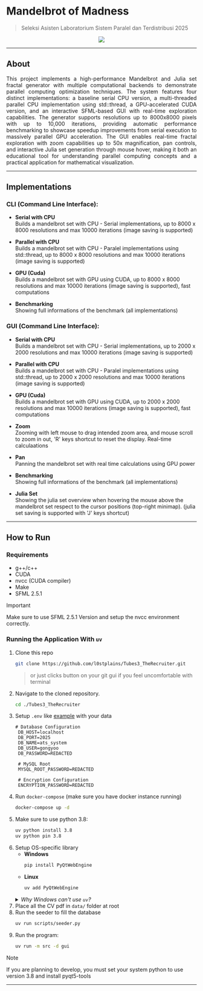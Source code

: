 # Mandelbrot of Madness

> Seleksi Asisten Laboratorium Sistem Paralel dan Terdistribusi 2025
<p align="center">
    <img src="./doc/TheRecruiterBanner.png">
</p>

---

## About
<p align="justify">This project implements a high-performance Mandelbrot and Julia set fractal generator with multiple computational backends to demonstrate parallel computing optimization techniques. The system features four distinct implementations: a baseline serial CPU version, a multi-threaded parallel CPU implementation using std::thread, a GPU-accelerated CUDA version, and an interactive SFML-based GUI with real-time exploration capabilities. The generator supports resolutions up to 8000x8000 pixels with up to 10,000 iterations, providing automatic performance benchmarking to showcase speedup improvements from serial execution to massively parallel GPU acceleration. The GUI enables real-time fractal exploration with zoom capabilities up to 50x magnification, pan controls, and interactive Julia set generation through mouse hover, making it both an educational tool for understanding parallel computing concepts and a practical application for mathematical visualization. </p>

---

## Implementations

### CLI (Command Line Interface):
- **Serial with CPU**  
  Builds a mandelbrot set with CPU - Serial implementations, up to 8000 x 8000 resolutions and max 10000 iterations (image saving is supported)

- **Parallel with CPU**  
  Builds a mandelbrot set with CPU - Paralel implementations using std::thread, up to 8000 x 8000 resolutions and max 10000 iterations (image saving is supported)

- **GPU (Cuda)**  
  Builds a mandelbrot set with GPU using CUDA, up to 8000 x 8000 resolutions and max 10000 iterations (image saving is supported), fast computations

- **Benchmarking**  
  Showing full informations of the benchmark (all implementations)


### GUI (Command Line Interface):
- **Serial with CPU**  
  Builds a mandelbrot set with CPU - Serial implementations, up to 2000 x 2000 resolutions and max 10000 iterations (image saving is supported)

- **Parallel with CPU**  
  Builds a mandelbrot set with CPU - Paralel implementations using std::thread, up to 2000 x 2000 resolutions and max 10000 iterations (image saving is supported)

- **GPU (Cuda)**  
  Builds a mandelbrot set with GPU using CUDA, up to 2000 x 2000 resolutions and max 10000 iterations (image saving is supported), fast computations

- **Zoom**  
  Zooming with left mouse to drag intended zoom area, and mouse scroll to zoom in out, 'R' keys shortcut to reset the display. Real-time calculaations

- **Pan**  
  Panning the mandelbrot set with real time calculations using GPU power

- **Benchmarking**  
  Showing full informations of the benchmark (all implementations)

- **Julia Set**  
  Showing the julia set overview when hovering the mouse above the mandelbrot set respect to the cursor positions (top-right minimap). (julia set saving is supported with 'J' keys shortcut)

--- 

## How to Run

### Requirements
- g++/c++
- CUDA
- nvcc (CUDA compiler)
- Make
- SFML 2.5.1

> [!IMPORTANT]
> Make sure to use SFML 2.5.1 Version and setup the nvcc environment correctly.

### Running the Application With `uv`
1. Clone this repo
   ```bash
   git clone https://github.com/l0stplains/Tubes3_TheRecruiter.git
   ```
   > or just clicks button on your git gui if you feel uncomfortable with terminal
2. Navigate to the cloned repository.
   ```bash
   cd ./Tubes3_TheRecruiter
   ```
3. Setup `.env` like [example](./.env.example) with your data
   ```dotenv
   # Database Configuration
    DB_HOST=localhost
    DB_PORT=2025
    DB_NAME=ats_system
    DB_USER=gongyoo
    DB_PASSWORD=REDACTED
    
    # MySQL Root
    MYSQL_ROOT_PASSWORD=REDACTED
    
    # Encryption Configuration
    ENCRYPTION_PASSWORD=REDACTED
   ```
4. Run `docker-compose` (make sure you have docker instance running)
   ```bash
   docker-compose up -d
   ```
5. Make sure to use python 3.8:
   ```bash
   uv python install 3.8
   uv python pin 3.8
   ```
6. Setup OS-specific library
    - **Windows**
      ```bash
      pip install PyQtWebEngine
      ```
    - **Linux**
      ```bash
      uv add PyQtWebEngine
      ```
    <details>
        <summary>
            <i>Why Windows can't use <code>uv</code>?</i>
        </summary>
        <br/>
        The short answer is that <b>it's not compatible</b>. <i>well at least for this project</i>
        <br/>
        <br/>
        Using <code>uv</code> means we need to use a specific version constraints of the library that <b>built for</b> the project python version (3.8). The problem is that PyQtWebEngine version for python 3.8 does not support windows. By using pip install directly it bypass the constraints and install it for the system or venv. 
    </details>
7. Place all the CV pdf in `data/` folder at root
8. Run the seeder to fill the database
   ```bash
   uv run scripts/seeder.py
   ```
9. Run the program:
   ```bash
   uv run -m src -d gui
   ```
> [!NOTE]
> If you are planning to develop, you must set your system python to use version 3.8 and install pyqt5-tools

---

